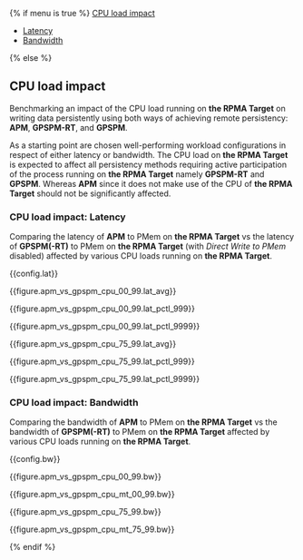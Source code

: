 {% if menu is true %}
<a class="pure-menu-heading" href="#cpuload">CPU load impact</a>
<ul class="pure-menu-list">
    <li class="pure-menu-item"><a href="#cpuload-lat" class="pure-menu-link">Latency</a></li>
    <li class="pure-menu-item"><a href="#cpuload-bw" class="pure-menu-link">Bandwidth</a></li>
</ul>
{% else %}

<h2 id="cpuload">CPU load impact</h2>

Benchmarking an impact of the CPU load running on **the RPMA Target** on writing data persistently using both ways of achieving remote persistency: **APM**, **GPSPM-RT**, and **GPSPM**.

As a starting point are chosen well-performing workload configurations in respect of either latency or bandwidth. The CPU load on **the RPMA Target** is expected to affect all persistency methods requiring active participation of the process running on **the RPMA Target** namely **GPSPM-RT** and **GPSPM**. Whereas **APM** since it does not make use of the CPU of **the RPMA Target** should not be significantly affected.

<h3 id="cpuload-lat">CPU load impact: Latency</h3>

Comparing the latency of **APM** to PMem on **the RPMA Target** vs the latency of **GPSPM(-RT)** to PMem on **the RPMA Target** (with *Direct Write to PMem* disabled) affected by various CPU loads running on **the RPMA Target**.

{{config.lat}}

{{figure.apm_vs_gpspm_cpu_00_99.lat_avg}}

{{figure.apm_vs_gpspm_cpu_00_99.lat_pctl_999}}

{{figure.apm_vs_gpspm_cpu_00_99.lat_pctl_9999}}

{{figure.apm_vs_gpspm_cpu_75_99.lat_avg}}

{{figure.apm_vs_gpspm_cpu_75_99.lat_pctl_999}}

{{figure.apm_vs_gpspm_cpu_75_99.lat_pctl_9999}}

<h3 id="cpuload-bw">CPU load impact: Bandwidth</h3>

Comparing the bandwidth of **APM** to PMem on **the RPMA Target** vs the bandwidth of **GPSPM(-RT)** to PMem on **the RPMA Target** affected by various CPU loads running on **the RPMA Target**.

{{config.bw}}

{{figure.apm_vs_gpspm_cpu_00_99.bw}}

{{figure.apm_vs_gpspm_cpu_mt_00_99.bw}}

{{figure.apm_vs_gpspm_cpu_75_99.bw}}

{{figure.apm_vs_gpspm_cpu_mt_75_99.bw}}

{% endif %}
